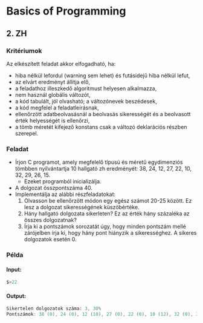# Basics of Programming

## 2. ZH

### Kritériumok
Az elkészített feladat akkor elfogadható, ha:
- hiba nélkül lefordul (warning sem lehet) és futásidejű hiba nélkül lefut,
- az elvárt eredményt állítja elő,
- a feladathoz illeszkedő algoritmust helyesen alkalmazza,
- nem használ globális változót,
- a kód tabulált, jól olvasható; a változónevek beszédesek,
- a kód megfelel a feladatleírásnak,
- ellenőrzött adatbeolvasásnál a beolvasás sikerességét és a beolvasott érték helyességét is ellenőrzi,
- a tömb méretét kifejező konstans csak a változó deklarációs részben szerepel.


### Feladat
- Írjon C programot, amely megfelelő típusú és méretű egydimenziós tömbben nyilvántartja 10
hallgató zh eredményét: 38, 24, 12, 27, 22, 10, 32, 29, 26, 15.
    - Ezeket programból inicializálja.
- A dolgozat összpontszáma 40.
- Implementálja az alábbi részfeladatokat:
    1. Olvasson be ellenőrzött módon egy egész számot 20-25 között. Ez lesz a dolgozat sikerességének küszöbértéke.
    2. Hány hallgató dolgozata sikerleten? Ez az érték hány százaléka az összes dolgozatnak?
    3. Írja ki a pontszámok sorozatát úgy, hogy minden pontszám mellé zárójelben írja ki, hogy hány pont hiányzik a sikerességhez. A sikeres dolgozatok esetén 0.

### Példa
#### Input:
```c
$>22
```
#### Output:
```c
Sikertelen dolgozatok száma: 3, 30%
Pontszámok: 38 (0), 24 (0), 12 (10), 27 (0), 22 (0), 10 (12), 32 (0), 29 (0), 26 (0), 15 (7)
```